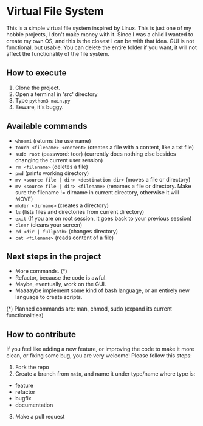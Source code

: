 # Virtual File System  

This is a simple virtual file system inspired by Linux. This is just one of my hobbie projects, I don't make money with it. Since I was a child I wanted to create my own OS, and this is the closest I can be with that idea.
GUI is not functional, but usable. You can delete the entire folder if you want, it will not affect the functionality of the file system.

## How to execute

1. Clone the project.
2. Open a terminal in 'src' directory
3. Type `python3 main.py`
4. Beware, it's buggy.

## Available commands

* `whoami` (returns the username)
* `touch <filename> <content>` (creates a file with a content, like a txt file)
* `sudo root` (password: toor) (currently does nothing else besides changing the current user session)
* `rm <filename>` (deletes a file)
* `pwd` (prints working directory)
* `mv <source file | dir> <destination dir>` (moves a file or directory)
* `mv <source file | dir> <filename>` (renames a file or directory. Make sure the filename != dirname in current directory, otherwise it will MOVE)
* `mkdir <dirname>` (creates a directory)
* `ls` (lists files and directories from current directory)
* `exit` (If you are on root session, it goes back to your previous session)
* `clear` (cleans your screen)
* `cd <dir | fullpath>` (changes directory)
* `cat <filename>` (reads content of a file)

## Next steps in the project

* More commands. (*)
* Refactor, because the code is awful.
* Maybe, eventually, work on the GUI.
* Maaaaybe implement some kind of bash language, or an entirely new language to create scripts.

(*) Planned commands are: man, chmod, sudo (expand its current functionalities)

## How to contribute

If you feel like adding a new feature, or improving the code to make it more clean, or fixing some bug, you are very welcome! Please follow this steps:

1. Fork the repo
2. Create a branch from `main`, and name it under type/name where type is:
- feature
- refactor
- bugfix
- documentation
3. Make a pull request


